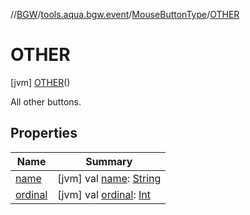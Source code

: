 //[BGW](../../../../index.md)/[tools.aqua.bgw.event](../../index.md)/[MouseButtonType](../index.md)/[OTHER](index.md)



# OTHER  
 [jvm] [OTHER](index.md)()  


All other buttons.

   


## Properties  
  
|  Name |  Summary | 
|---|---|
| <a name="tools.aqua.bgw.event/MouseButtonType.OTHER/name/#/PointingToDeclaration/"></a>[name](name.md)| <a name="tools.aqua.bgw.event/MouseButtonType.OTHER/name/#/PointingToDeclaration/"></a> [jvm] val [name](name.md): [String](https://kotlinlang.org/api/latest/jvm/stdlib/kotlin/-string/index.html)   <br>|
| <a name="tools.aqua.bgw.event/MouseButtonType.OTHER/ordinal/#/PointingToDeclaration/"></a>[ordinal](ordinal.md)| <a name="tools.aqua.bgw.event/MouseButtonType.OTHER/ordinal/#/PointingToDeclaration/"></a> [jvm] val [ordinal](ordinal.md): [Int](https://kotlinlang.org/api/latest/jvm/stdlib/kotlin/-int/index.html)   <br>|

